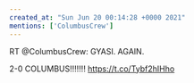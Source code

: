 ```yaml
---
created_at: "Sun Jun 20 00:14:28 +0000 2021"
mentions: ['ColumbusCrew']
---
```


RT @ColumbusCrew: GYASI. AGAIN.

2-0 COLUMBUS!!!!!!! https://t.co/Tybf2hIHho